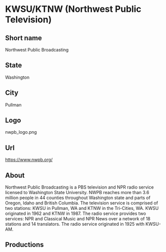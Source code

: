 # KWSU/KTNW (Northwest Public Television)

## Short name

Northwest Public Broadcasting

## State

Washington

## City

Pullman

## Logo

nwpb_logo.png

## Url

https://www.nwpb.org/

## About
Northwest Public Broadcasting is a PBS television and NPR radio service licensed to Washington State University. NWPB reaches more than 3.6 million people in 44 counties throughout Washington state and parts of Oregon, Idaho and British Columbia. The television service is comprised of two stations:  KWSU in Pullman, WA and KTNW in the Tri-Cities, WA. KWSU originated in 1962 and KTNW in 1987. The radio service provides two services: NPR and Classical Music and NPR News over a network of 18 stations and 14 translators. The radio service originated in 1925 with KWSU-AM.


## Productions


